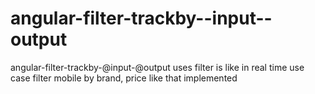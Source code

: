 # angular-filter-trackby--input--output
angular-filter-trackby-@input-@output uses
filter is like in real time use case filter mobile by brand, price like that implemented
